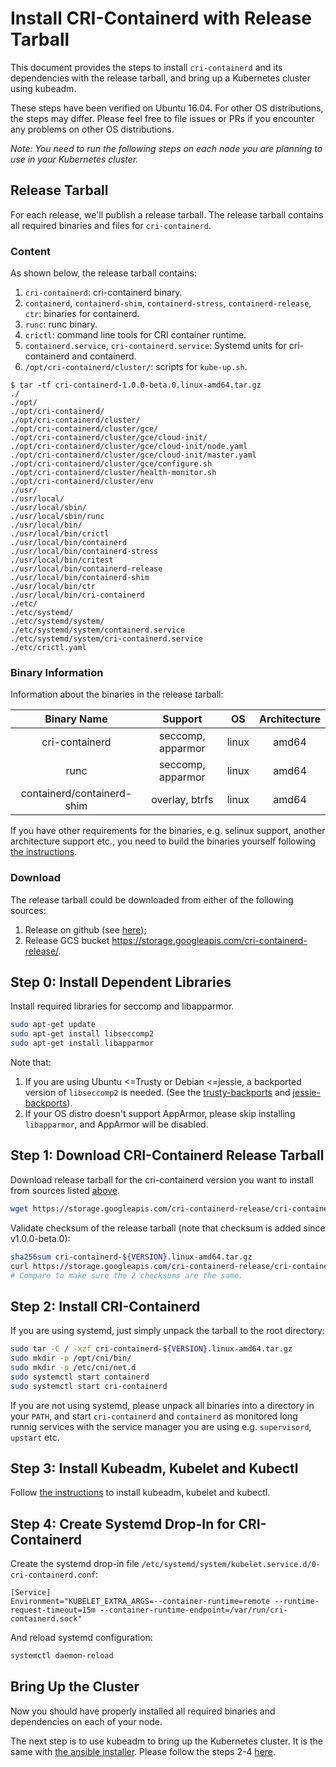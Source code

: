 # Install CRI-Containerd with Release Tarball
This document provides the steps to install `cri-containerd` and its dependencies with the release tarball, and bring up a Kubernetes cluster using kubeadm.

These steps have been verified on Ubuntu 16.04. For other OS distributions, the steps may differ. Please feel free to file issues or PRs if you encounter any problems on other OS distributions.

*Note: You need to run the following steps on each node you are planning to use in your Kubernetes cluster.*
## Release Tarball
For each release, we'll publish a release tarball. The release tarball contains all required binaries and files for `cri-containerd`.
### Content
As shown below, the release tarball contains:
1) `cri-containerd`: cri-containerd binary.
2) `containerd`, `containerd-shim`, `containerd-stress`, `containerd-release`, `ctr`: binaries for containerd.
3) `runc`: runc binary.
4) `crictl`: command line tools for CRI container runtime.
5) `containerd.service`, `cri-containerd.service`: Systemd units for cri-containerd and containerd.
6) `/opt/cri-containerd/cluster/`: scripts for `kube-up.sh`.
```console
$ tar -tf cri-containerd-1.0.0-beta.0.linux-amd64.tar.gz
./
./opt/
./opt/cri-containerd/
./opt/cri-containerd/cluster/
./opt/cri-containerd/cluster/gce/
./opt/cri-containerd/cluster/gce/cloud-init/
./opt/cri-containerd/cluster/gce/cloud-init/node.yaml
./opt/cri-containerd/cluster/gce/cloud-init/master.yaml
./opt/cri-containerd/cluster/gce/configure.sh
./opt/cri-containerd/cluster/health-monitor.sh
./opt/cri-containerd/cluster/env
./usr/
./usr/local/
./usr/local/sbin/
./usr/local/sbin/runc
./usr/local/bin/
./usr/local/bin/crictl
./usr/local/bin/containerd
./usr/local/bin/containerd-stress
./usr/local/bin/critest
./usr/local/bin/containerd-release
./usr/local/bin/containerd-shim
./usr/local/bin/ctr
./usr/local/bin/cri-containerd
./etc/
./etc/systemd/
./etc/systemd/system/
./etc/systemd/system/containerd.service
./etc/systemd/system/cri-containerd.service
./etc/crictl.yaml
```
### Binary Information
Information about the binaries in the release tarball:

|           Binary Name          |      Support      |   OS  | Architecture |
|:------------------------------:|:-----------------:|:-----:|:------------:|
|          cri-containerd        | seccomp, apparmor | linux |     amd64    |
|               runc             | seccomp, apparmor | linux |     amd64    |
|   containerd/containerd-shim   |   overlay, btrfs  | linux |     amd64    |

If you have other requirements for the binaries, e.g. selinux support, another architecture support etc., you need to build the binaries yourself following [the instructions](../README.md#getting-started-for-developers).
 
### Download

The release tarball could be downloaded from either of the following sources:
1. Release on github (see [here](https://github.com/containerd/cri-containerd/releases));
2. Release GCS bucket https://storage.googleapis.com/cri-containerd-release/.

## Step 0: Install Dependent Libraries
Install required libraries for seccomp and libapparmor.
```bash
sudo apt-get update
sudo apt-get install libseccomp2
sudo apt-get install libapparmor
```
Note that:
1) If you are using Ubuntu <=Trusty or Debian <=jessie, a backported version of `libseccomp2` is needed. (See the [trusty-backports](https://packages.ubuntu.com/trusty-backports/libseccomp2) and [jessie-backports](https://packages.debian.org/jessie-backports/libseccomp2)).
2) If your OS distro doesn't support AppArmor, please skip installing `libapparmor`, and AppArmor will be disabled.
## Step 1: Download CRI-Containerd Release Tarball
Download release tarball for the cri-containerd version you want to install from sources listed [above](#download).
```bash
wget https://storage.googleapis.com/cri-containerd-release/cri-containerd-${VERSION}.linux-amd64.tar.gz
```
Validate checksum of the release tarball (note that checksum is added since v1.0.0-beta.0):
```bash
sha256sum cri-containerd-${VERSION}.linux-amd64.tar.gz
curl https://storage.googleapis.com/cri-containerd-release/cri-containerd-${VERSION}.linux-amd64.tar.gz.sha256
# Compare to make sure the 2 checksums are the same.
```
## Step 2: Install CRI-Containerd
If you are using systemd, just simply unpack the tarball to the root directory:
```bash
sudo tar -C / -xzf cri-containerd-${VERSION}.linux-amd64.tar.gz
sudo mkdir -p /opt/cni/bin/
sudo mkdir -p /etc/cni/net.d
sudo systemctl start containerd
sudo systemctl start cri-containerd
```
If you are not using systemd, please unpack all binaries into a directory in your `PATH`, and start `cri-containerd` and `containerd` as monitored long runnig services with the service manager you are using e.g. `supervisord`, `upstart` etc.
## Step 3: Install Kubeadm, Kubelet and Kubectl
Follow [the instructions](https://kubernetes.io/docs/setup/independent/install-kubeadm/) to install kubeadm, kubelet and kubectl.
## Step 4: Create Systemd Drop-In for CRI-Containerd
Create the systemd drop-in file `/etc/systemd/system/kubelet.service.d/0-cri-containerd.conf`:
```
[Service]                                                 
Environment="KUBELET_EXTRA_ARGS=--container-runtime=remote --runtime-request-timeout=15m --container-runtime-endpoint=/var/run/cri-containerd.sock"
```
And reload systemd configuration:
```bash
systemctl daemon-reload
```
## Bring Up the Cluster
Now you should have properly installed all required binaries and dependencies on each of your node.

The next step is to use kubeadm to bring up the Kubernetes cluster. It is the same with [the ansible installer](../contrib/ansible). Please follow the steps 2-4 [here](../contrib/ansible/README.md#step-2).
